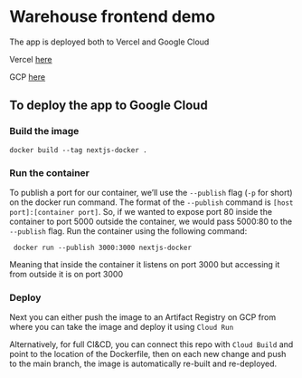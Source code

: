 # Warehouse frontend demo

The app is deployed both to Vercel and Google Cloud

Vercel [here](https://warehouse-frontend-lukyrasocha.vercel.app/)

GCP [here](https://warehouse-frontend-ouh3cj4nwa-ew.a.run.app/)


## To deploy the app to Google Cloud

### Build the image

```
docker build --tag nextjs-docker .
```
### Run the container

To publish a port for our container, we’ll use the `--publish` flag (`-p` for short) on the docker run command. The format of the `--publish` command is `[host port]:[container port]`. So, if we wanted to expose port 80 inside the container to port 5000 outside the container, we would pass 5000:80 to the `--publish` flag. Run the container using the following command:

```
 docker run --publish 3000:3000 nextjs-docker
```
Meaning that inside the container it listens on port 3000 but accessing it from outside it is on port 3000

### Deploy

Next you can either push the image to an Artifact Registry on GCP from where you can take the image and deploy it using `Cloud Run`

Alternatively, for full CI&CD, you can connect this repo with `Cloud Build` and point to the location of the Dockerfile, then on each new change and push to the main branch, the image is automatically re-built and re-deployed.
